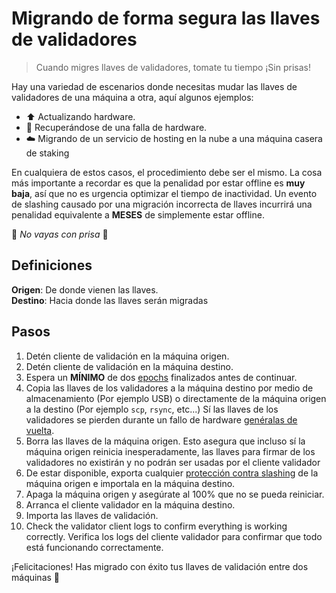# Migrando de forma segura las llaves de validadores

> Cuando migres llaves de validadores, tomate tu tiempo ¡Sin prisas!

Hay una variedad de escenarios donde necesitas mudar las llaves de validadores de una máquina a otra, aquí algunos ejemplos:

* ⬆️ Actualizando hardware.
* 🔧 Recuperándose de una falla de hardware.
* ☁️ Migrando de un servicio de hosting en la nube a una máquina casera de staking

En cualquiera de estos casos, el procedimiento debe ser el mismo. La cosa más importante a recordar es que la penalidad por estar offline es **muy baja**, así que no es urgencia optimizar el tiempo de inactividad. Un evento de slashing causado por una migración incorrecta de llaves incurrirá una penalidad equivalente a **MESES** de simplemente estar offline.

🚨 _No vayas con prisa_ 🚨

## Definiciones

**Origen**: De donde vienen las llaves.\
**Destino**: Hacia donde las llaves serán migradas

## Pasos

1. Detén cliente de validación en la máquina origen.
2. Detén cliente de validación en la máquina destino.
3. Espera un **MÍNIMO** de dos [epochs](../staking-glossary.md#epoch) finalizados antes de continuar.
4. Copia las llaves de los validadores a la máquina destino por medio de almacenamiento (Por ejemplo USB) o directamente de la máquina origen a la destino (Por ejemplo `scp`, `rsync`, etc...) Sí las llaves de los validadores se pierden durante un fallo de hardware [genéralas de vuelta](../claves-del-validador/secure-key-generation.md).
5. Borra las llaves de la máquina origen. Esto asegura que incluso sí la máquina origen reinicia inesperadamente, las llaves para firmar de los validadores no existirán y no podrán ser usadas por el cliente validador
6. De estar disponible, exporta cualquier [protección contra slashing](../claves-del-validador/slashing-protection.md) de la máquina origen e importala en la máquina destino.
7. Apaga la máquina origen y asegúrate al 100% que no se pueda reiniciar.
8. Arranca el cliente validador en la máquina destino.
9. Importa las llaves de validación.
10. Check the validator client logs to confirm everything is working correctly. Verifica los logs del cliente validador para confirmar que todo está funcionando correctamente.

¡Felicitaciones! Has migrado con éxito tus llaves de validación entre dos máquinas 🥳
